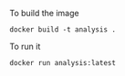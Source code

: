 To build the image

```
docker build -t analysis .
```

To run it
```
docker run analysis:latest
```